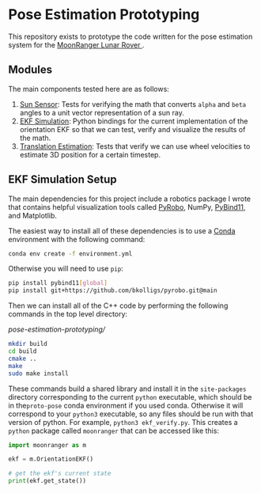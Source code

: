 # Pose Estimation Prototyping

This repository exists to prototype the code written for the pose estimation system for the [ MoonRanger Lunar Rover ](https://labs.ri.cmu.edu/moonranger/).

## Modules
The main components tested here are as follows: 
1. [Sun Sensor](sun-sensor/sun_sensor.py): Tests for verifying the math that converts `alpha` and `beta` angles to a unit vector representation of a sun ray. 
2. [EKF Simulation](ekf-simulation/scipts): Python bindings for the current implementation of the orientation EKF so that we can test, verify and visualize the results of the math. 
3. [Translation Estimation](translation-quaternions): Tests that verify we can use wheel velocities to estimate 3D position for a certain timestep.

## EKF Simulation Setup
The main dependencies for this project include a robotics package I wrote that contains helpful visualization tools called [PyRobo](https://github.com/bkolligs/pyrobo), NumPy, [PyBind11](https://github.com/pybind/pybind11), and Matplotlib.

The easiest way to install all of these dependencies is to use a [Conda](https://docs.conda.io/projects/conda/en/latest/user-guide/install/index.html) environment with the following command: 
```bash
conda env create -f environment.yml
```

Otherwise you will need to use `pip`:

```bash
pip install pybind11[global] 
pip install git+https://github.com/bkolligs/pyrobo.git@main
```

Then we can install all of the C++ code by performing the following commands in the top level directory: 

_pose-estimation-prototyping/_
```bash
mkdir build
cd build
cmake ..
make
sudo make install
```

These commands build a shared library and install it in the `site-packages` directory corresponding to the current `python` executable, which should be in the`proto-pose` conda environment if you used conda. Otherwise it will correspond to your `python3` executable, so any files should be run with that version of python. For example, `python3 ekf_verify.py`. This creates a `python` package called `moonranger` that can be accessed like this:

```python
import moonranger as m

ekf = m.OrientationEKF()

# get the ekf's current state
print(ekf.get_state())
```
